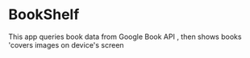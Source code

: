 # BookShelf
This app queries book data from Google Book API , then shows books 'covers images on device's screen
